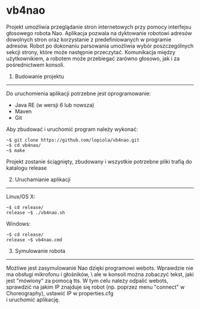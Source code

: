vb4nao
======

Projekt umożliwia przeglądanie stron internetowych przy pomocy interfejsu głosowego robota Nao. Aplikacja pozwala na dyktowanie robotowi adresów dowolnych stron oraz korzystanie z predefiniowanych w programie adresów. Robot po dokonaniu parsowania umożliwia wybór poszczególnych sekcji strony, które może następnie przeczytać. Komunikacja między użytkownikiem, a robotem może przebiegać zarówno głosowo, jak i za pośrednictwem konsoli.

1. Budowanie projektu
---------------------

Do uruchomienia aplikacji potrzebne jest oprogramowanie:

   - Java RE (w wersji 6 lub nowsza)
   - Maven
   - Git

Aby zbudować i uruchomić program należy wykonać:

    ~$ git clone https://github.com/lopiola/vb4nao.git
    ~$ cd vb4nao/
    ~$ make

Projekt zostanie ściągnięty, zbudowany i wszystkie potrzebne pliki trafią do katalogu release


2. Uruchamianie aplikacji
-------------------------

Linux/OS X:

    ~$ cd release/
    release ~$ ./vb4nao.sh
Windows:

    ~$ cd release/
    release ~$ vb4nao.cmd

3. Symulowanie robota
-------------------------

Możliwe jest zasymulowanie Nao dzięki programowi webots. Wprawdzie nie ma obsługi mikrofonu i głośników, \ 
ale w konsoli można zobaczyć tekst, jaki jest "mówiony" za pomocą tts. W tym celu należy odpalić webots, \
sprawdzić na jakim IP znajduje się robot (np. poprzez menu "connect" w Choreography), ustawić IP w properties.cfg \
i uruchomić aplikację.
